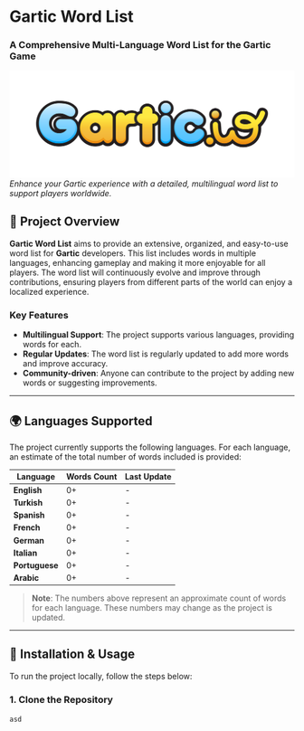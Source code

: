 # **Gartic Word List**  
### A Comprehensive Multi-Language Word List for the Gartic Game

![Project Logo](./images/logo.png)  
_Enhance your Gartic experience with a detailed, multilingual word list to support players worldwide._

## 📌 **Project Overview**  

**Gartic Word List** aims to provide an extensive, organized, and easy-to-use word list for **Gartic** developers. This list includes words in multiple languages, enhancing gameplay and making it more enjoyable for all players. The word list will continuously evolve and improve through contributions, ensuring players from different parts of the world can enjoy a localized experience.

### Key Features
- **Multilingual Support**: The project supports various languages, providing words for each.
- **Regular Updates**: The word list is regularly updated to add more words and improve accuracy.
- **Community-driven**: Anyone can contribute to the project by adding new words or suggesting improvements.

---

## 🌍 **Languages Supported**

The project currently supports the following languages. For each language, an estimate of the total number of words included is provided:

| Language   | Words Count | Last Update    |
|------------|-------------|----------------|
| **English**| 0+      | -   |
| **Turkish**| 0+      | -  |
| **Spanish**| 0+      | -  |
| **French** | 0+      | -  |
| **German** | 0+      | -  |
| **Italian**| 0+      | -  |
| **Portuguese** | 0+ | -  |
| **Arabic** | 0+      | -  |

> **Note**: The numbers above represent an approximate count of words for each language. These numbers may change as the project is updated.

---

## 🚀 **Installation & Usage**

To run the project locally, follow the steps below:

### 1. **Clone the Repository**
```api
asd
```
